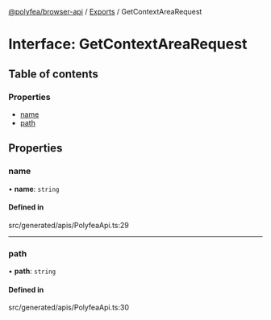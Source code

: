 [@polyfea/browser-api](../README.md) / [Exports](../modules.md) / GetContextAreaRequest

# Interface: GetContextAreaRequest

## Table of contents

### Properties

- [name](GetContextAreaRequest.md#name)
- [path](GetContextAreaRequest.md#path)

## Properties

### name

• **name**: `string`

#### Defined in

src/generated/apis/PolyfeaApi.ts:29

___

### path

• **path**: `string`

#### Defined in

src/generated/apis/PolyfeaApi.ts:30
